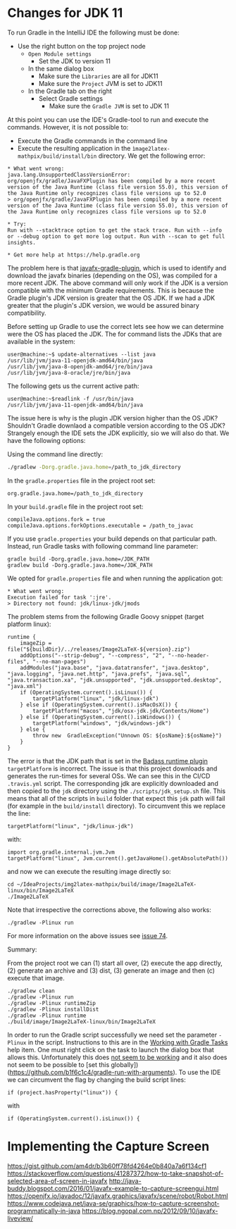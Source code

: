 
# Changes for JDK 11

To run Gradle in the IntelliJ IDE the following must be done:

* Use the right button on the top project node
  * `Open Module settings`
    * Set the JDK to version 11
  * In the same dialog box
    * Make sure the `Libraries` are all for JDK11
    * Make sure the `Project` JVM is set to JDK11
  * In the Gradle tab on the right
    * Select Gradle settings
      * Make sure the `Gradle JVM` is set to JDK 11

At this point you can use the IDE's Gradle-tool to run and execute the 
commands. However, it is not possible to:

* Execute the Gradle commands in the command line
* Execute the resulting application in the `ìmage2latex-mathpix/build/install/bin` 
directory. We get the following error: 

```
* What went wrong:
java.lang.UnsupportedClassVersionError: org/openjfx/gradle/JavaFXPlugin has been compiled by a more recent version of the Java Runtime (class file version 55.0), this version of the Java Runtime only recognizes class file versions up to 52.0
> org/openjfx/gradle/JavaFXPlugin has been compiled by a more recent version of the Java Runtime (class file version 55.0), this version of the Java Runtime only recognizes class file versions up to 52.0

* Try:
Run with --stacktrace option to get the stack trace. Run with --info or --debug option to get more log output. Run with --scan to get full insights.

* Get more help at https://help.gradle.org
```

The problem here is that [javafx-gradle-plugin](https://github.com/openjfx/javafx-gradle-plugin),
which is used to identify and download the javafx binaries (depending on the 
OS), was compiled for a more recent JDK. The above command will only work if 
the JDK is a version compatible with the minimum Gradle requirements. This is 
because the Gradle plugin's JDK version is greater that the OS JDK. If we had 
a JDK greater that the plugin's JDK version, we would be assured binary 
compatibility. 
    
Before setting up Gradle to use the correct lets see how we can determine 
were the OS has placed the JDK. The for command lists the JDKs that are 
available in the system:

```
user@machine:~$ update-alternatives --list java
/usr/lib/jvm/java-11-openjdk-amd64/bin/java
/usr/lib/jvm/java-8-openjdk-amd64/jre/bin/java
/usr/lib/jvm/java-8-oracle/jre/bin/java
```  

The following gets us the current active path:

```
user@machine:~$readlink -f /usr/bin/java
/usr/lib/jvm/java-11-openjdk-amd64/bin/java
``` 

The issue here is why is the plugin JDK version higher than the OS JDK? 
Shouldn't Gradle downlaod a compatible version according to the OS JDK?
Strangely enough the IDE sets the JDK explicitly, sio we will also do that.
We have the following options:

Using the command line directly:    
```bash
./gradlew -Dorg.gradle.java.home=/path_to_jdk_directory
```

In the `gradle.properties` file in the project root set:
```
org.gradle.java.home=/path_to_jdk_directory
```

In your `build.gradle` file in the project root set:
```
compileJava.options.fork = true
compileJava.options.forkOptions.executable = /path_to_javac
```

If you use `gradle.properties` your build depends on that particular 
path. Instead, run Gradle tasks with following command line parameter:
```
gradle build -Dorg.gradle.java.home=/JDK_PATH
gradlew build -Dorg.gradle.java.home=/JDK_PATH
```

We opted for `gradle.properties` file and when running the application got:

```
* What went wrong:
Execution failed for task ':jre'.
> Directory not found: jdk/linux-jdk/jmods
```

The problem stems from the following Gradle Goovy snippet (target platform 
linux):  

```
runtime {
    imageZip = file("${buildDir}/../releases/Image2LaTeX-${version}.zip")
    addOptions("--strip-debug", "--compress", "2", "--no-header-files", "--no-man-pages")
    addModules("java.base", "java.datatransfer", "java.desktop", "java.logging", "java.net.http", "java.prefs", "java.sql", "java.transaction.xa", "jdk.unsupported", "jdk.unsupported.desktop", "java.xml")
    if (OperatingSystem.current().isLinux()) {
        targetPlatform("linux", "jdk/linux-jdk")
    } else if (OperatingSystem.current().isMacOsX()) {
        targetPlatform("macos", "jdk/osx-jdk.jdk/Contents/Home")
    } else if (OperatingSystem.current().isWindows()) {
        targetPlatform("windows", "jdk/windows-jdk")
    } else {
        throw new  GradleException("Unnown OS: ${osName}:${osName}")
    }
}
```

The error is that the JDK path that is set in the [Badass runtime plugin](https://github.com/beryx/badass-runtime-plugin)
`targetPlatform` is incorrect. The issue is that this project downloads and
generates the run-times for several OSs. We can see this in the CI/CD 
`.travis.yml` script. The corresponding jdk are explicitly downloaded and then
copied to the `jdk` directory using the `./scripts/jdk_setup.sh` file. This 
means that all of the scripts in `build` folder that expect this `jdk` path 
will fail (for example in the `build/install` directory). To circumvent this we
replace the line: 
  
    targetPlatform("linux", "jdk/linux-jdk")
with:

    import org.gradle.internal.jvm.Jvm
    targetPlatform("linux", Jvm.current().getJavaHome().getAbsolutePath())

and now we can execute the resulting image directly so:

```
cd ~/IdeaProjects/img2latex-mathpix/build/image/Image2LaTeX-linux/bin/Image2LaTeX
./Image2LaTeX
```

Note that irrespective the corrections above, the following also works: 

```
./gradlew -Plinux run
```

For more information on the above issues see [issue 74](https://github.com/blaisewang/img2latex-mathpix/issues/74).

Summary:

From the project root we can (1) start all over, (2) execute the app directly, 
(2) generate an archive and (3) dist, (3) generate an image and then (c) execute 
that image.  
       
```
./gradlew clean
./gradlew -Plinux run
./gradlew -Plinux runtimeZip
./gradlew -Plinux installDist
./gradlew -Plinux runtime
./build/image/Image2LaTeX-linux/bin/Image2LaTeX
```

In order to run the Gradle script successfully we need set the parameter `-Plinux` in
the script. Instructions to this are in the [Working with Gradle Tasks](https://www.jetbrains.com/help/idea/work-with-gradle-tasks.html)
help item. One must right click on the task to launch the dialog box that 
allows this. Unfortunately this does [not seem to be working](https://youtrack.jetbrains.com/issue/IDEA-202704)
and it also does not seem to be possible to [set this globally])(https://github.com/b1f6c1c4/gradle-run-with-arguments).
To use the IDE we can circumvent the flag by changing the build script lines:

    if (project.hasProperty("linux")) {
  
with   

    if (OperatingSystem.current().isLinux()) {

# Implementing the Capture Screen

https://gist.github.com/am4dr/b3b60ff78fd4264e0b840a7a6f134cf1
https://stackoverflow.com/questions/41287372/how-to-take-snapshot-of-selected-area-of-screen-in-javafx
http://java-buddy.blogspot.com/2016/01/javafx-example-to-capture-screengui.html
https://openjfx.io/javadoc/12/javafx.graphics/javafx/scene/robot/Robot.html
https://www.codejava.net/java-se/graphics/how-to-capture-screenshot-programmatically-in-java
https://blog.ngopal.com.np/2012/09/10/javafx-liveview/
